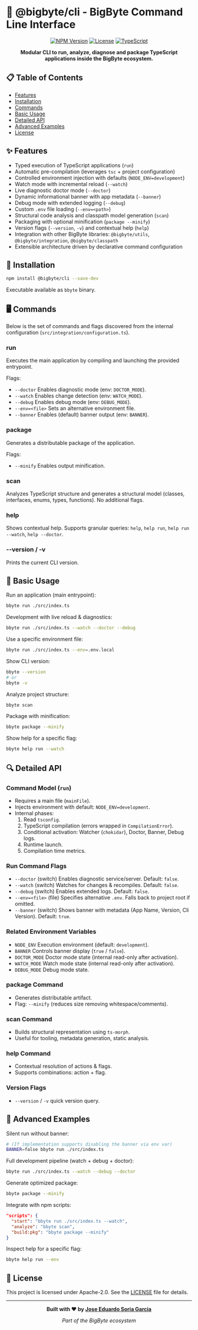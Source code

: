 # 🔄️ @bigbyte/cli - BigByte Command Line Interface

<div align="center">

[![NPM Version](https://img.shields.io/badge/version-0.1.0-blue.svg)](https://www.npmjs.com/package/@bigbyte/cli)
[![License](https://img.shields.io/badge/license-Apache_2.0-green.svg)](LICENSE)
[![TypeScript](https://img.shields.io/badge/TypeScript-5.9-blue.svg)](https://www.typescriptlang.org/)

**Modular CLI to run, analyze, diagnose and package TypeScript applications inside the BigByte ecosystem.**

</div>

## 📋 Table of Contents

- [Features](#-features)
- [Installation](#-installation)
- [Commands](#-commands)
- [Basic Usage](#-basic-usage)
- [Detailed API](#-detailed-api)
- [Advanced Examples](#-advanced-examples)
- [License](#-license)

## ✨ Features

- Typed execution of TypeScript applications (`run`)
- Automatic pre-compilation (leverages `tsc` + project configuration)
- Controlled environment injection with defaults (`NODE_ENV=development`)
- Watch mode with incremental reload (`--watch`)
- Live diagnostic doctor mode (`--doctor`)
- Dynamic informational banner with app metadata (`--banner`)
- Debug mode with extended logging (`--debug`)
- Custom `.env` file loading (`--env=<path>`)
- Structural code analysis and classpath model generation (`scan`)
- Packaging with optional minification (`package --minify`)
- Version flags (`--version`, `-v`) and contextual help (`help`)
- Integration with other BigByte libraries: `@bigbyte/utils`, `@bigbyte/integration`, `@bigbyte/classpath`
- Extensible architecture driven by declarative command configuration

## 🚀 Installation

```bash
npm install @bigbyte/cli --save-dev
```

Executable available as `bbyte` binary.

## 🖥️ Commands

Below is the set of commands and flags discovered from the internal configuration (`src/integration/configuration.ts`).

### run
Executes the main application by compiling and launching the provided entrypoint.

Flags:
- `--doctor` Enables diagnostic mode (env: `DOCTOR_MODE`).
- `--watch` Enables change detection (env: `WATCH_MODE`).
- `--debug` Enables debug mode (env: `DEBUG_MODE`).
- `--env=<file>` Sets an alternative environment file.
- `--banner` Enables (default) banner output (env: `BANNER`).

### package
Generates a distributable package of the application.

Flags:
- `--minify` Enables output minification.

### scan
Analyzes TypeScript structure and generates a structural model (classes, interfaces, enums, types, functions). No additional flags.

### help
Shows contextual help. Supports granular queries: `help`, `help run`, `help run --watch`, `help --doctor`.

### --version / -v
Prints the current CLI version.

## 🔧 Basic Usage

Run an application (main entrypoint):
```bash
bbyte run ./src/index.ts
```

Development with live reload & diagnostics:
```bash
bbyte run ./src/index.ts --watch --doctor --debug
```

Use a specific environment file:
```bash
bbyte run ./src/index.ts --env=.env.local
```

Show CLI version:
```bash
bbyte --version
# or
bbyte -v
```

Analyze project structure:
```bash
bbyte scan
```

Package with minification:
```bash
bbyte package --minify
```

Show help for a specific flag:
```bash
bbyte help run --watch
```

## 🔍 Detailed API

### Command Model (`run`)
- Requires a main file (`mainFile`).
- Injects environment with default: `NODE_ENV=development`.
- Internal phases:
  1. Read `tsconfig`.
  2. TypeScript compilation (errors wrapped in `CompilationError`).
  3. Conditional activation: Watcher (`chokidar`), Doctor, Banner, Debug logs.
  4. Runtime launch.
  5. Compilation time metrics.

### Run Command Flags
- `--doctor` (switch) Enables diagnostic service/server. Default: `false`.
- `--watch` (switch) Watches for changes & recompiles. Default: `false`.
- `--debug` (switch) Enables extended logs. Default: `false`.
- `--env=<file>` (file) Specifies alternative `.env`. Falls back to project root if omitted.
- `--banner` (switch) Shows banner with metadata (App Name, Version, Cli Version). Default: `true`.

### Related Environment Variables
- `NODE_ENV` Execution environment (default: `development`).
- `BANNER` Controls banner display (`true` / `false`).
- `DOCTOR_MODE` Doctor mode state (internal read-only after activation).
- `WATCH_MODE` Watch mode state (internal read-only after activation).
- `DEBUG_MODE` Debug mode state.

### package Command
- Generates distributable artifact.
- Flag: `--minify` (reduces size removing whitespace/comments).

### scan Command
- Builds structural representation using `ts-morph`.
- Useful for tooling, metadata generation, static analysis.

### help Command
- Contextual resolution of actions & flags.
- Supports combinations: action + flag.

### Version Flags
- `--version` / `-v` quick version query.

## 🔧 Advanced Examples

Silent run without banner:
```bash
# (If implementation supports disabling the banner via env var)
BANNER=false bbyte run ./src/index.ts
```

Full development pipeline (watch + debug + doctor):
```bash
bbyte run ./src/index.ts --watch --debug --doctor
```

Generate optimized package:
```bash
bbyte package --minify
```

Integrate with npm scripts:
```json
"scripts": {
  "start": "bbyte run ./src/index.ts --watch",
  "analyze": "bbyte scan",
  "build:pkg": "bbyte package --minify"
}
```

Inspect help for a specific flag:
```bash
bbyte help run --env
```

## 📄 License

This project is licensed under Apache-2.0. See the [LICENSE](LICENSE) file for details.

---

<div align="center">

**Built with ❤️ by [Jose Eduardo Soria Garcia](mailto:alarifeproyect@gmail.com)**

*Part of the BigByte ecosystem*

</div>
